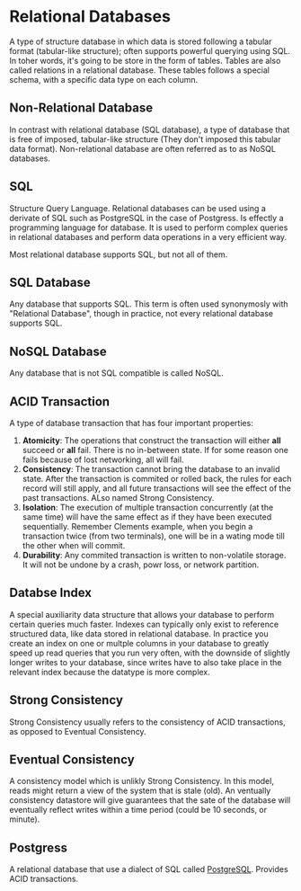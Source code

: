 
# Relational Databases 

A type of structure database in which data is stored following a tabular format (tabular-like structure); often supports powerful querying using SQL. In toher words, it's going to be store in the form of tables. Tables are also called relations in a relational database. These tables follows a special schema, with a specific data type on each column.

## Non-Relational Database

In contrast with relational database (SQL database), a type of database that is free of imposed, tabular-like structure (They don't imposed this tabular data format). Non-relational database are often referred as to as NoSQL databases.

## SQL

Structure Query Language. Relational databases can be used using a derivate of SQL such as PostgreSQL in the case of Postgress.
Is effectly a programming language for database. It is used to perform complex queries in relational databases and perform data operations in a very efficient way.

Most relational database supports SQL, but not all of them. 

## SQL Database

Any database that supports SQL. This term is often used synonymosly with "Relational Database", though in practice, not every relational database supports SQL.

## NoSQL Database

Any database that is not SQL compatible is called NoSQL.

## ACID Transaction

A type of database transaction that has four important properties:

1. **Atomicity**: The operations that construct the transaction will either **all** succeed or **all** fail. There is no in-between state. If for some reason one fails because of lost networking, all will fail.
2. **Consistency**: The transaction cannot bring the database to an invalid state. After the transaction is commited or rolled back, the rules for each record will still apply, and all future transactions will see the effect of the past transactions. ALso named Strong Consistency.
3. **Isolation**: The execution of multiple transaction concurrently (at the same time) will have the same effect as if they have been executed sequentially. Remember Clements example, when you begin a transaction twice (from two terminals), one will be in a wating mode till the other when will commit.
4. **Durability**: Any commited transaction is written to non-volatile storage. It will not be undone by a crash, powr loss, or network partition.

## Databse Index

A special auxiliarity data structure that allows your database to perform certain queries much faster. Indexes can typically only exist to reference structured data, like data stored in relational database. In practice you create an index on one or multple columns in your database to greatly speed up read queries that you run very often, with the downside of slightly longer writes to your database, since writes have to also take place in the relevant index because the datatype is more complex.

## Strong Consistency

Strong Consistency usually refers to the consistency of ACID transactions, as opposed to Eventual Consistency.

## Eventual Consistency

A consistency model which is unlikly Strong Consistency. In this model, reads might return a view of the system that is stale (old). An ventually consistency datastore will give guarantees that the sate of the database will eventually reflect writes within a time period (could be 10 seconds, or minute).

## Postgress

A relational database that use a dialect of SQL called [PostgreSQL](https://postgresql.org). Provides ACID transactions.
